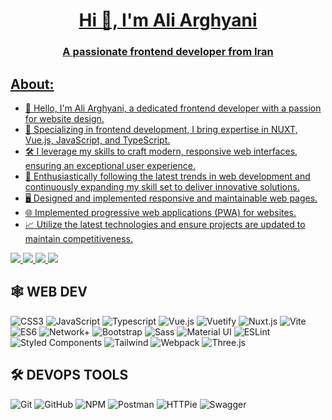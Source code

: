 <!-- THIS IS README.md FOR GITHUB PROFILE PAGE  -->
<a href='https://www.bento.me/arghyani/'>

<h1 align="center">Hi 👋, I'm Ali Arghyani</h1>
<h3 align="center">A passionate frontend developer from Iran</h3>

## About:
- 👋 Hello, I'm Ali Arghyani, a dedicated frontend developer with a passion for website design.
- 🌟 Specializing in frontend development, I bring expertise in NUXT, Vue.js, JavaScript, and TypeScript.
- 🛠️ I leverage my skills to craft modern, responsive web interfaces, ensuring an exceptional user experience.
- 🚀 Enthusiastically following the latest trends in web development and continuously expanding my skill set to deliver innovative solutions.
- 🖥️ Designed and implemented responsive and maintainable web pages.
- 🌐 Implemented progressive web applications (PWA) for websites.
- 📈 Utilize the latest technologies and ensure projects are updated to maintain competitiveness.


<div style="display:'flex'">
<a href='https://www.linkedin.com/in/aliarghyani/'>
    <img src='https://img.shields.io/badge/LinkedIn-0077B5?style=for-the-badge&logo=linkedin&logoColor=white' />
</a>
<a href='https://github.com/Norman5353'>
    <img src='https://img.shields.io/badge/GitHub-100000?style=for-the-badge&logo=github&logoColor=white' />
</a>
<a href='https://www.instagram.com/sina_rage/'>
    <img src='https://img.shields.io/badge/Instagram-E4405F?style=for-the-badge&logo=instagram&logoColor=white' />
</a>
<a href='https://t.me/yourtelegram'>
    <img src='https://img.shields.io/badge/Telegram-2CA5E0?style=for-the-badge&logo=telegram&logoColor=white' />
</a>
</div>

## 🕸️ **WEB DEV**
 
<div style="display:'flex'>
 
![HTML](https://img.shields.io/badge/HTML5-E34F26?style=for-the-badge&logo=html5&logoColor=white "HTML")
![CSS3](https://img.shields.io/badge/CSS3-1572B6?style=for-the-badge&logo=css3&logoColor=white "CSS")
![JavaScript](https://img.shields.io/badge/JavaScript-F7DF1E?style=for-the-badge&logo=javascript&logoColor=black "JavaScript")
![Typescript](https://img.shields.io/badge/TypeScript-007ACC?style=for-the-badge&logo=typescript&logoColor=white "Typescript")
![Vue.js](https://img.shields.io/badge/Vue.js-4FC08D?style=for-the-badge&logo=vue.js&logoColor=white "Vue.js")
![Vuetify](https://img.shields.io/badge/Vuetify-1867C0?style=for-the-badge&logo=vuetify&logoColor=white "Vuetify")
![Nuxt.js](https://img.shields.io/badge/Nuxt.js-00C58E?style=for-the-badge&logo=nuxt.js&logoColor=white "Nuxt.js")
![Vite](https://img.shields.io/badge/Vite-646CFF?style=for-the-badge&logo=vite&logoColor=white "Vite")
![ES6](https://img.shields.io/badge/ES6-F7DF1E?style=for-the-badge&logo=javascript&logoColor=black "ES6")
![Network+](https://img.shields.io/badge/Network+-F29E38?style=for-the-badge&logo=comptia&logoColor=white "Network+")
![Bootstrap](https://img.shields.io/badge/Bootstrap-563D7C?style=for-the-badge&logo=bootstrap&logoColor=white "Bootstrap")
![Sass](https://img.shields.io/badge/Sass-CC6699?style=for-the-badge&logo=sass&logoColor=white "SASS")
![Material UI](https://img.shields.io/badge/Material--UI-%230081CB.svg?style=for-the-badge&logo=mui&logoColor=white "Material UI")
![ESLint](https://img.shields.io/badge/ESLint-4B3263?style=for-the-badge&logo=eslint&logoColor=white)
![Styled Components](https://img.shields.io/badge/styled--components-DB7093?style=for-the-badge&logo=styled-components&logoColor=white "Styled-Components")
![Tailwind](https://img.shields.io/badge/Tailwind_CSS-38B2AC?style=for-the-badge&logo=tailwind-css&logoColor=white "Tailwind")
![Webpack](https://img.shields.io/badge/webpack-%238DD6F9.svg?style=for-the-badge&logo=webpack&logoColor=black "Webpack")
![Three.js](https://img.shields.io/badge/threejs-black?style=for-the-badge&logo=three.js&logoColor=white "Three.js")
</div>

## 🛠️ **DEVOPS TOOLS**

<div style="display:'flex'">

![Git](https://img.shields.io/badge/git-%23F05033.svg?style=for-the-badge&logo=git&logoColor=white "Git")
![GitHub](https://img.shields.io/badge/github-%23121011.svg?style=for-the-badge&logo=github&logoColor=white "GitHub")
![NPM](https://img.shields.io/badge/NPM-%23000000.svg?style=for-the-badge&logo=npm&logoColor=white "Npm")
![Postman](https://img.shields.io/badge/Postman-FF6C37?style=for-the-badge&logo=postman&logoColor=white "Postman")
![HTTPie](https://img.shields.io/badge/HTTPie-222222?style=for-the-badge&logo=httpie&logoColor=white "HTTPie")
![Swagger](https://img.shields.io/badge/Swagger-85EA2D?style=for-the-badge&logo=swagger&logoColor=black "Swagger")
</div>
